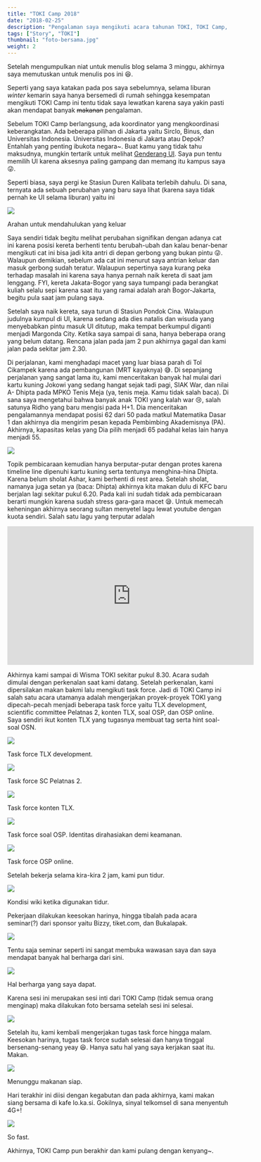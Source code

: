 ```yaml
---
title: "TOKI Camp 2018"
date: "2018-02-25"
description: "Pengalaman saya mengikuti acara tahunan TOKI, TOKI Camp, yang diadakan di Wisma TOKI pada 2-4 Februari 2018."
tags: ["Story", "TOKI"]
thumbnail: "foto-bersama.jpg"
weight: 2
---
```


Setelah mengumpulkan niat untuk menulis blog selama 3 minggu, akhirnya saya memutuskan untuk menulis pos ini 😆.

Seperti yang saya katakan pada pos saya sebelumnya, selama liburan _winter_ kemarin saya hanya bersemedi di rumah sehingga kesempatan mengikuti TOKI Camp ini tentu tidak saya lewatkan karena saya yakin pasti akan mendapat banyak ~~makanan~~ pengalaman.

Sebelum TOKI Camp berlangsung, ada koordinator yang mengkoordinasi keberangkatan. Ada beberapa pilihan di Jakarta yaitu Sirclo, Binus, dan Universitas Indonesia. Universitas Indonesia di Jakarta atau Depok? Entahlah yang penting ibukota negara~. Buat kamu yang tidak tahu maksudnya, mungkin tertarik untuk melihat [Genderang UI](http://www.sci.ui.ac.id/psaf/lagu-genderang-ui/). Saya pun tentu memilih UI karena aksesnya paling gampang dan memang itu kampus saya 😜.

Seperti biasa, saya pergi ke Stasiun Duren Kalibata terlebih dahulu. Di sana, ternyata ada sebuah perubahan yang baru saya lihat (karena saya tidak pernah ke UI selama liburan) yaitu ini

![](antri-stasiun.jpg)

<figcaption class="img-caption">Arahan untuk mendahulukan yang keluar</figcaption>

Saya sendiri tidak begitu melihat perubahan signifikan dengan adanya cat ini karena posisi kereta berhenti tentu berubah-ubah dan kalau benar-benar mengikuti cat ini bisa jadi kita antri di depan gerbong yang bukan pintu 😜. Walaupun demikian, sebelum ada cat ini menurut saya antrian keluar dan masuk gerbong sudah teratur. Walaupun sepertinya saya kurang peka terhadap masalah ini karena saya hanya pernah naik kereta di saat jam lenggang. FYI, kereta Jakata-Bogor yang saya tumpangi pada berangkat kuliah selalu sepi karena saat itu yang ramai adalah arah Bogor-Jakarta, begitu pula saat jam pulang saya.

Setelah saya naik kereta, saya turun di Stasiun Pondok Cina. Walaupun judulnya kumpul di UI, karena sedang ada dies natalis dan wisuda yang menyebabkan pintu masuk UI ditutup, maka tempat berkumpul diganti menjadi Margonda City. Ketika saya sampai di sana, hanya beberapa orang yang belum datang. Rencana jalan pada jam 2 pun akhirnya gagal dan kami jalan pada sekitar jam 2.30.

Di perjalanan, kami menghadapi macet yang luar biasa parah di Tol Cikampek karena ada pembangunan (MRT kayaknya) 😅. Di sepanjang perjalanan yang sangat lama itu, kami menceritakan banyak hal mulai dari kartu kuning Jokowi yang sedang hangat sejak tadi pagi, SIAK War, dan nilai A- Dhipta pada MPKO Tenis Meja (ya, tenis meja. Kamu tidak salah baca). Di sana saya mengetahui bahwa banyak anak TOKI yang kalah war 😢, salah satunya Ridho yang baru mengisi pada H+1. Dia menceritakan pengalamannya mendapat posisi 62 dari 50 pada matkul Matematika Dasar 1 dan akhirnya dia mengirim pesan kepada Pembimbing Akademisnya (PA). Akhirnya, kapasitas kelas yang Dia pilih menjadi 65 padahal kelas lain hanya menjadi 55.

![](meme/ridho.png)

Topik pembicaraan kemudian hanya berputar-putar dengan protes karena timeline line dipenuhi kartu kuning serta tentunya menghina-hina Dhipta. Karena belum sholat Ashar, kami berhenti di rest area. Setelah sholat, namanya juga setan ya (baca: Dhipta) akhirnya kita makan dulu di KFC baru berjalan lagi sekitar pukul 6.20. Pada kali ini sudah tidak ada pembicaraan berarti mungkin karena sudah stress gara-gara macet 😪. Untuk memecah keheningan akhirnya seorang sultan menyetel lagu lewat youtube dengan kuota sendiri. Salah satu lagu yang terputar adalah

<div class="text-center">
<iframe width="560" height="315" src="https://www.youtube.com/embed/nty8m_jkvk0" frameborder="0" allow="accelerometer; autoplay; encrypted-media; gyroscope; picture-in-picture" allowfullscreen></iframe>
</div>

Akhirnya kami sampai di Wisma TOKI sekitar pukul 8.30. Acara sudah dimulai dengan perkenalan saat kami datang. Setelah perkenalan, kami dipersilakan makan bakmi lalu mengikuti task force. Jadi di TOKI Camp ini salah satu acara utamanya adalah mengerjakan proyek-proyek TOKI yang dipecah-pecah menjadi beberapa task force yaitu TLX development, scientific committee Pelatnas 2, konten TLX, soal OSP, dan OSP online. Saya sendiri ikut konten TLX yang tugasnya membuat tag serta hint soal-soal OSN.

![](tlx-dev.jpg)

<figcaption class="img-caption">Task force TLX development.</figcaption>

![](sc-p2.jpg)

<figcaption class="img-caption">Task force SC Pelatnas 2.</figcaption>

![](konten-tlx.jpg)

<figcaption class="img-caption">Task force konten TLX.</figcaption>

![](osp.png)

<figcaption class="img-caption">Task force soal OSP. Identitas dirahasiakan demi keamanan.</figcaption>

![](osp-online.jpg)

<figcaption class="img-caption">Task force OSP online.</figcaption>

Setelah bekerja selama kira-kira 2 jam, kami pun tidur.

![](tidur.jpg)

<figcaption class="img-caption">Kondisi wiki ketika digunakan tidur.</figcaption>

Pekerjaan dilakukan keesokan harinya, hingga tibalah pada acara seminar(?) dari sponsor yaitu Bizzy, tiket.com, dan Bukalapak.

![](bizzy.jpg)

Tentu saja seminar seperti ini sangat membuka wawasan saya dan saya mendapat banyak hal berharga dari sini.

![](berharga.jpg)

<figcaption class="img-caption">Hal berharga yang saya dapat.</figcaption>

Karena sesi ini merupakan sesi inti dari TOKI Camp (tidak semua orang menginap) maka dilakukan foto bersama setelah sesi ini selesai.

![](foto-bersama.jpg)

Setelah itu, kami kembali mengerjakan tugas task force hingga malam. Keesokan harinya, tugas task force sudah selesai dan hanya tinggal bersenang-senang yeay 😆. Hanya satu hal yang saya kerjakan saat itu. Makan.

![](menunggu-makan.jpg)

<figcaption class="img-caption">Menunggu makanan siap.</figcaption>

Hari terakhir ini diisi dengan kegabutan dan pada akhirnya, kami makan siang bersama di kafe lo.ka.si. Gokilnya, sinyal telkomsel di sana menyentuh 4G+!

![](4gp.png)

<figcaption class="img-caption">So fast.</figcaption>

Akhirnya, TOKI Camp pun berakhir dan kami pulang dengan kenyang~.

